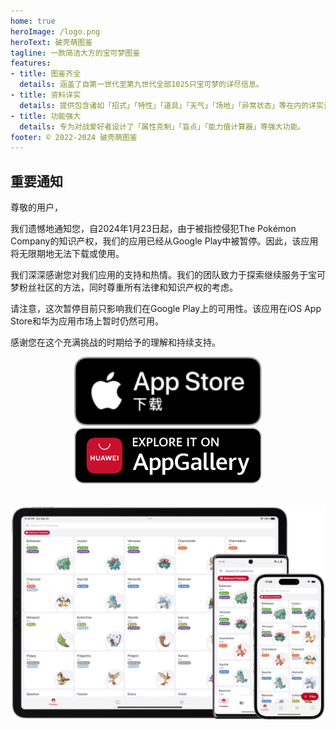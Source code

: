 ```yaml
---
home: true
heroImage: /logo.png
heroText: 破壳萌图鉴
tagline: 一款简洁大方的宝可梦图鉴
features:
- title: 图鉴齐全
  details: 涵盖了自第一世代至第九世代全部1025只宝可梦的详尽信息。
- title: 资料详实
  details: 提供包含诸如「招式」「特性」「道具」「天气」「场地」「异常状态」等在内的详实资料。
- title: 功能强大
  details: 专为对战爱好者设计了「属性克制」「盲点」「能力值计算器」等强大功能。
footer: © 2022-2024 破壳萌图鉴
---
```

## 重要通知
尊敬的用户，

我们遗憾地通知您，自2024年1月23日起，由于被指控侵犯The Pokémon Company的知识产权，我们的应用已经从Google Play中被暂停。因此，该应用将无限期地无法下载或使用。

我们深深感谢您对我们应用的支持和热情。我们的团队致力于探索继续服务于宝可梦粉丝社区的方法，同时尊重所有法律和知识产权的考虑。

请注意，这次暂停目前只影响我们在Google Play上的可用性。该应用在iOS App Store和华为应用市场上暂时仍然可用。

感谢您在这个充满挑战的时期给予的理解和持续支持。

<a href="https://apps.apple.com/us/app/pocket-gallery-app/id6464266038">
<div align="center">
<img src="../.vuepress/public/app-store-badge-zh-hans.svg" alt="hero" style="width: 300px;"/>
</div>
</a>

<!-- <a href="https://play.google.com/store/apps/details?id=com.eurekaffeine.pokedex">
<div align="center">
<img src="../.vuepress/public/google-play-badge-zh-hans.png" alt="hero" style="width: 300px;"/>
</div>
</a> -->

<a href="https://url.cloud.huawei.com/nlFEFYg8Cc?shareTo=qrcode">
<div align="center">
<img src="../.vuepress/public/app-gallery-badge-en.png" alt="hero" style="width: 300px;"/>
</div>
</a>

\
![hero](../.vuepress/public/hero.png)